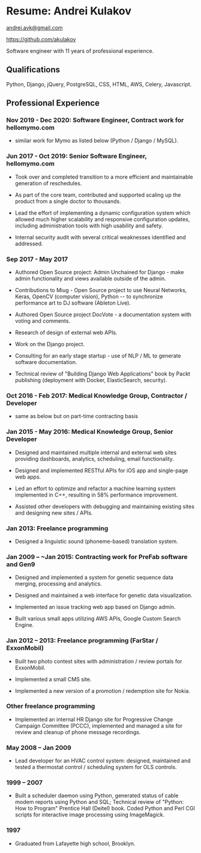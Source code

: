 Resume: Andrei Kulakov
===

andrei.avk@gmail.com

https://github.com/akulakov

Software engineer with 11 years of professional experience.


Qualifications
---

Python, Django, jQuery, PostgreSQL, CSS, HTML, AWS, Celery, Javascript.

Professional Experience
---

### Nov 2019 - Dec 2020: Software Engineer, Contract work for hellomymo.com

* similar work for Mymo as listed below (Python / Django / MySQL).

### Jun 2017 - Oct 2019: Senior Software Engineer, hellomymo.com

* Took over and completed transition to a more efficient and maintainable generation of reschedules.

* As part of the core team, contributed and supported scaling up the product from a single doctor
    to thousands.

* Lead the effort of implementing a dynamic configuration system which allowed much higher
    scalability and responsive configuration updates, including administration tools with high
    usability and safety.

* Internal security audit with several critical weaknesses identified and addressed.


### Sep 2017 - May 2017

* Authored Open Source project: Admin Unchained for Django - make admin functionality and
  views available outside of the admin.

* Contributions to Miug - Open Source project to use Neural Networks, Keras, OpenCV (computer
  vision), Python -- to synchronize performance art to DJ software (Ableton Live).

* Authored Open Source project DocVote - a documentation system with voting and comments.

* Research of design of external web APIs.

* Work on the Django project.

* Consulting for an early stage startup - use of NLP / ML to generate software documentation.

* Technical review of "Building Django Web Applications" book by Packt publishing (deployment
  with Docker, ElasticSearch, security).

### Oct 2016 - Feb 2017: Medical Knowledge Group, Contractor / Developer
* same as below but on part-time contracting basis

### Jan 2015 - May 2016: Medical Knowledge Group, Senior Developer

* Designed and maintained multiple internal and external web sites providing dashboards, analytics,
  scheduling, email functionality.

* Designed and implemented RESTful APIs for iOS app and single-page web apps.

* Led an effort to optimize and refactor a machine learning system implemented in C++, resulting in 58%
  performance improvement.

* Assisted other developers with debugging and maintaining existing sites and designing new sites / APIs.

### Jan 2013: Freelance programming

* Designed a linguistic sound (phoneme-based) translation system.

### Jan 2009 – ~Jan 2015: Contracting work for PreFab software and Gen9

* Designed and implemented a system for genetic sequence data merging, processing and analytics.

* Designed and maintained a web interface for genetic data visualization.

* Implemented an issue tracking web app based on Django admin.

* Built various small apps utilizing AWS APIs, Google Custom Search Engine.


### Jan 2012 – 2013: Freelance programming (FarStar / ExxonMobil)

* Built two photo contest sites with administration / review portals for ExxonMobil.

* Implemented a small CMS site.

* Implemented a new version of a promotion / redemption site for Nokia.

### Other freelance programming

* Implemented an internal HR Django site for Progressive Change Campaign Committee (PCCC), implemented and
    managed a site for review and cleanup of phone message recordings.

### May 2008 – Jan 2009

* Lead developer for an HVAC control system: designed, maintained and tested a thermostat control /
  scheduling system for OLS controls.

### 1999 – 2007

* Built a scheduler daemon using Python, generated status of cable modem reports using Python and SQL;
  Technical review of "Python: How to Program" Prentice Hall (Deitel) book. Coded Python and Perl CGI
  scripts for interactive image processing using ImageMagick.

### 1997

* Graduated from Lafayette high school, Brooklyn.
